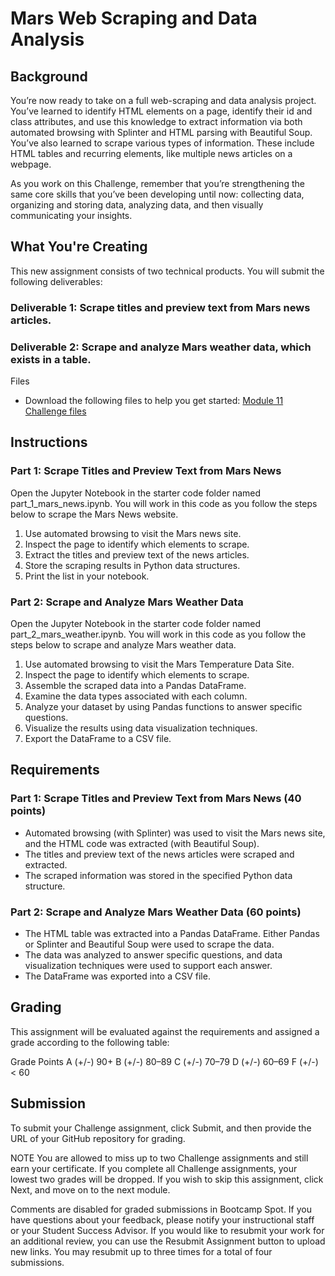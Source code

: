 # Mars Web Scraping and Data Analysis

## Background
You’re now ready to take on a full web-scraping and data analysis project. You’ve learned to identify HTML elements on a page, identify their id and class attributes, and use this knowledge to extract information via both automated browsing with Splinter and HTML parsing with Beautiful Soup. You’ve also learned to scrape various types of information. These include HTML tables and recurring elements, like multiple news articles on a webpage.

As you work on this Challenge, remember that you’re strengthening the same core skills that you’ve been developing until now: collecting data, organizing and storing data, analyzing data, and then visually communicating your insights.

## What You're Creating
This new assignment consists of two technical products. You will submit the following deliverables:

### Deliverable 1: Scrape titles and preview text from Mars news articles.

### Deliverable 2: Scrape and analyze Mars weather data, which exists in a table.

Files
- Download the following files to help you get started:
  [Module 11 Challenge files](https://static.bc-edx.com/data/dl-1-2/m11/lms/starter/Starter_Code_v1.2.2.zip)

## Instructions
### Part 1: Scrape Titles and Preview Text from Mars News
Open the Jupyter Notebook in the starter code folder named part_1_mars_news.ipynb. You will work in this code as you follow the steps below to scrape the Mars News website.

1. Use automated browsing to visit the Mars news site.
2. Inspect the page to identify which elements to scrape.
3. Extract the titles and preview text of the news articles.
4. Store the scraping results in Python data structures.
5. Print the list in your notebook.

### Part 2: Scrape and Analyze Mars Weather Data
Open the Jupyter Notebook in the starter code folder named part_2_mars_weather.ipynb. You will work in this code as you follow the steps below to scrape and analyze Mars weather data.

1. Use automated browsing to visit the Mars Temperature Data Site.
2. Inspect the page to identify which elements to scrape.
3. Assemble the scraped data into a Pandas DataFrame.
4. Examine the data types associated with each column.
5. Analyze your dataset by using Pandas functions to answer specific questions.
6. Visualize the results using data visualization techniques.
7. Export the DataFrame to a CSV file.

## Requirements
### Part 1: Scrape Titles and Preview Text from Mars News (40 points)
- Automated browsing (with Splinter) was used to visit the Mars news site, and the HTML code was extracted (with Beautiful Soup).
- The titles and preview text of the news articles were scraped and extracted.
- The scraped information was stored in the specified Python data structure.

### Part 2: Scrape and Analyze Mars Weather Data (60 points)
- The HTML table was extracted into a Pandas DataFrame. Either Pandas or Splinter and Beautiful Soup were used to scrape the data.
- The data was analyzed to answer specific questions, and data visualization techniques were used to support each answer.
- The DataFrame was exported into a CSV file.

## Grading
This assignment will be evaluated against the requirements and assigned a grade according to the following table:

Grade	Points
A (+/-)	90+
B (+/-)	80–89
C (+/-)	70–79
D (+/-)	60–69
F (+/-)	< 60

## Submission
To submit your Challenge assignment, click Submit, and then provide the URL of your GitHub repository for grading.

NOTE
You are allowed to miss up to two Challenge assignments and still earn your certificate. If you complete all Challenge assignments, your lowest two grades will be dropped. If you wish to skip this assignment, click Next, and move on to the next module.

Comments are disabled for graded submissions in Bootcamp Spot. If you have questions about your feedback, please notify your instructional staff or your Student Success Advisor. If you would like to resubmit your work for an additional review, you can use the Resubmit Assignment button to upload new links. You may resubmit up to three times for a total of four submissions.
